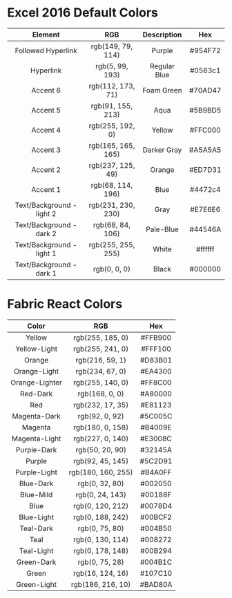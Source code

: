 ﻿# Excel 2016 Default Colors

|          Element          |        RGB         | Description  |   Hex   |
| :-----------------------: | :----------------: | :----------: | :-----: |
|    Followed Hyperlink     | rgb(149, 79, 114)  |    Purple    | #954F72 |
|         Hyperlink         |  rgb(5, 99, 193)   | Regular Blue | #0563c1 |
|         Accent 6          | rgb(112, 173, 71)  |  Foam Green  | #70AD47 |
|         Accent 5          | rgb(91, 155, 213)  |     Aqua     | #5B9BD5 |
|         Accent 4          |  rgb(255, 192, 0)  |    Yellow    | #FFC000 |
|         Accent 3          | rgb(165, 165, 165) | Darker Gray  | #A5A5A5 |
|         Accent 2          | rgb(237, 125, 49)  |    Orange    | #ED7D31 |
|         Accent 1          | rgb(68, 114, 196)  |     Blue     | #4472c4 |
| Text/Background - light 2 | rgb(231, 230, 230) |     Gray     | #E7E6E6 |
| Text/Background - dark 2  |  rgb(68, 84, 106)  |  Pale-Blue   | #44546A |
| Text/Background - light 1 | rgb(255, 255, 255) |    White     | #ffffff |
| Text/Background - dark 1  |    rgb(0, 0, 0)    |    Black     | #000000 |

# Fabric React Colors

|     Color      |        RGB         |   Hex   |
| :------------: | :----------------: | :-----: |
|     Yellow     |  rgb(255, 185, 0)  | #FFB900 |
|  Yellow-Light  |  rgb(255, 241, 0)  | #FFF100 |
|     Orange     |  rgb(216, 59, 1)   | #D83B01 |
|  Orange-Light  |  rgb(234, 67, 0)   | #EA4300 |
| Orange-Lighter |  rgb(255, 140, 0)  | #FF8C00 |
|    Red-Dark    |   rgb(168, 0, 0)   | #A80000 |
|      Red       |  rgb(232, 17, 35)  | #E81123 |
|  Magenta-Dark  |   rgb(92, 0, 92)   | #5C005C |
|    Magenta     |  rgb(180, 0, 158)  | #B4009E |
| Magenta-Light  |  rgb(227, 0, 140)  | #E3008C |
|  Purple-Dark   |  rgb(50, 20, 90)   | #32145A |
|     Purple     |  rgb(92, 45, 145)  | #5C2D91 |
|  Purple-Light  | rgb(180, 160, 255) | #B4A0FF |
|   Blue-Dark    |   rgb(0, 32, 80)   | #002050 |
|   Blue-Mild    |  rgb(0, 24, 143)   | #00188F |
|      Blue      |  rgb(0, 120, 212)  | #0078D4 |
|   Blue-Light   |  rgb(0, 188, 242)  | #00BCF2 |
|   Teal-Dark    |   rgb(0, 75, 80)   | #004B50 |
|      Teal      |  rgb(0, 130, 114)  | #008272 |
|   Teal-Light   |  rgb(0, 178, 148)  | #00B294 |
|   Green-Dark   |   rgb(0, 75, 28)   | #004B1C |
|     Green      |  rgb(16, 124, 16)  | #107C10 |
|  Green-Light   | rgb(186, 216, 10)  | #BAD80A |
